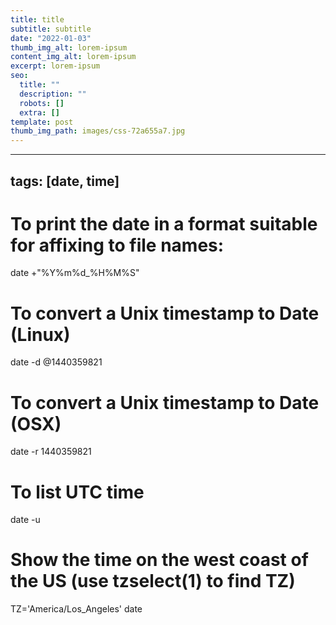 ```yaml
---
title: title
subtitle: subtitle
date: "2022-01-03"
thumb_img_alt: lorem-ipsum
content_img_alt: lorem-ipsum
excerpt: lorem-ipsum
seo:
  title: ""
  description: ""
  robots: []
  extra: []
template: post
thumb_img_path: images/css-72a655a7.jpg
---
```


---

## tags: [date, time]

# To print the date in a format suitable for affixing to file names:

date +"%Y%m%d\_%H%M%S"

# To convert a Unix timestamp to Date (Linux)

date -d @1440359821

# To convert a Unix timestamp to Date (OSX)

date -r 1440359821

# To list UTC time

date -u

# Show the time on the west coast of the US (use tzselect(1) to find TZ)

TZ='America/Los_Angeles' date
